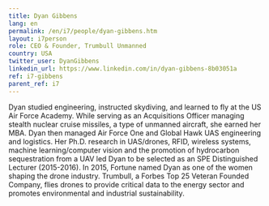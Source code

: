 ```yaml
---
title: Dyan Gibbens
lang: en
permalink: /en/i7/people/dyan-gibbens.htm
layout: i7person
role: CEO & Founder, Trumbull Unmanned
country: USA
twitter_user: DyanGibbens
linkedin_url: https://www.linkedin.com/in/dyan-gibbens-8b03051a
ref: i7-gibbens
parent_ref: i7
---
```

Dyan studied engineering, instructed skydiving, and learned to fly at the US Air Force Academy. While serving as an Acquisitions Officer managing stealth nuclear cruise missiles, a type of unmanned aircraft, she earned her MBA. Dyan then managed Air Force One and Global Hawk UAS engineering and logistics. Her Ph.D. research in UAS/drones, RFID,  wireless systems, machine learning/computer vision and the promotion of hydrocarbon sequestration from a UAV led Dyan to be selected as an SPE Distinguished Lecturer (2015-2016). In 2015, Fortune named Dyan as one of the women shaping the drone industry. Trumbull, a Forbes Top 25 Veteran Founded Company, flies drones to provide critical data to the energy sector and promotes environmental and industrial sustainability.